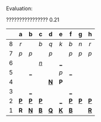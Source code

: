 Evaluation:

???????????????? 0.21

|     |  a  |  b  |  c  |  d  |  e  |  f  |  g  |  h  |
|:---:|:---:|:---:|:---:|:---:|:---:|:---:|:---:|:---:|
|  8  |  _r_  |     |  _b_  |  _q_  |  _k_  |  _b_  |  _n_  |  _r_  |
|  7  |  _p_  |  _p_  |     |  _p_  |     |  _p_  |  _p_  |  _p_  |
|  6  |     |     |  [_n_](http://localhost:8080/api/chess/play?move=d4c6)  |     |  [_](http://localhost:8080/api/chess/play?move=d4e6)  |     |     |     |
|  5  |     |  [_](http://localhost:8080/api/chess/play?move=d4b5)  |     |     |  _p_  |  [_](http://localhost:8080/api/chess/play?move=d4f5)  |     |     |
|  4  |     |     |     |  [**N**](http://localhost:8080/api/chess/select?square=d4)  |  **P**  |     |     |     |
|  3  |     |  [_](http://localhost:8080/api/chess/play?move=d4b3)  |     |     |     |  [_](http://localhost:8080/api/chess/play?move=d4f3)  |     |     |
|  2  |  [**P**](http://localhost:8080/api/chess/select?square=a2)  |  [**P**](http://localhost:8080/api/chess/select?square=b2)  |  [**P**](http://localhost:8080/api/chess/select?square=c2)  |     |  [_](http://localhost:8080/api/chess/play?move=d4e2)  |  [**P**](http://localhost:8080/api/chess/select?square=f2)  |  [**P**](http://localhost:8080/api/chess/select?square=g2)  |  [**P**](http://localhost:8080/api/chess/select?square=h2)  |
|  1  |  **R**  |  [**N**](http://localhost:8080/api/chess/select?square=b1)  |  [**B**](http://localhost:8080/api/chess/select?square=c1)  |  [**Q**](http://localhost:8080/api/chess/select?square=d1)  |  [**K**](http://localhost:8080/api/chess/select?square=e1)  |  [**B**](http://localhost:8080/api/chess/select?square=f1)  |     |  [**R**](http://localhost:8080/api/chess/select?square=h1)  |